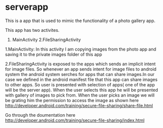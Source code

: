 # serverapp

This is a app that is used to mimic the functionality of a photo gallery app.

This app has two activites.
1. MainActivity
2.FileSharingActivity

1.MainActivity: In this activity I am copying images from the photo app and saving it to the private images folder
of this app

2.FileSharingActivity is exposed to the apps which sends an implicit intent for image files. So whenever an app
sends intent for image files to android system the android system serches for apps that can share images.In our case
we defined in the android manifest file that this app can share images to other apps. So user is presented with 
selection of apps( one of the app will be the server app). When the user selects this app he will be presented with 
gallery of images to pick from. When the user picks an image we will be grating him the permission to access the image 
as shown here http://developer.android.com/training/secure-file-sharing/share-file.html

Go through the doumentation here http://developer.android.com/training/secure-file-sharing/index.html
